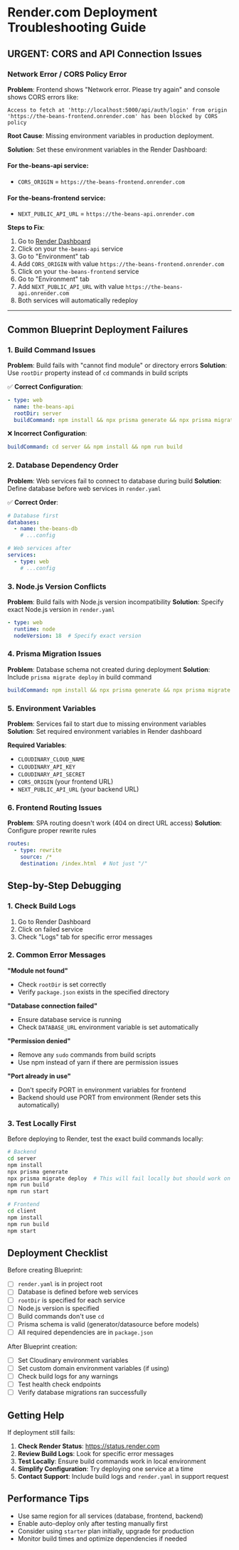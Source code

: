 # Render.com Deployment Troubleshooting Guide

## URGENT: CORS and API Connection Issues

### Network Error / CORS Policy Error
**Problem**: Frontend shows "Network error. Please try again" and console shows CORS errors like:
```
Access to fetch at 'http://localhost:5000/api/auth/login' from origin 'https://the-beans-frontend.onrender.com' has been blocked by CORS policy
```

**Root Cause**: Missing environment variables in production deployment.

**Solution**: Set these environment variables in the Render Dashboard:

#### For the-beans-api service:
- `CORS_ORIGIN` = `https://the-beans-frontend.onrender.com`

#### For the-beans-frontend service:
- `NEXT_PUBLIC_API_URL` = `https://the-beans-api.onrender.com`

**Steps to Fix**:
1. Go to [Render Dashboard](https://dashboard.render.com)
2. Click on your `the-beans-api` service
3. Go to "Environment" tab
4. Add `CORS_ORIGIN` with value `https://the-beans-frontend.onrender.com`
5. Click on your `the-beans-frontend` service  
6. Go to "Environment" tab
7. Add `NEXT_PUBLIC_API_URL` with value `https://the-beans-api.onrender.com`
8. Both services will automatically redeploy

---

## Common Blueprint Deployment Failures

### 1. Build Command Issues
**Problem**: Build fails with "cannot find module" or directory errors
**Solution**: Use `rootDir` property instead of `cd` commands in build scripts

✅ **Correct Configuration**:
```yaml
- type: web
  name: the-beans-api
  rootDir: server
  buildCommand: npm install && npx prisma generate && npx prisma migrate deploy && npm run build
```

❌ **Incorrect Configuration**:
```yaml
buildCommand: cd server && npm install && npm run build
```

### 2. Database Dependency Order
**Problem**: Web services fail to connect to database during build
**Solution**: Define database before web services in `render.yaml`

✅ **Correct Order**:
```yaml
# Database first
databases:
  - name: the-beans-db
    # ...config

# Web services after
services:
  - type: web
    # ...config
```

### 3. Node.js Version Conflicts
**Problem**: Build fails with Node.js version incompatibility
**Solution**: Specify exact Node.js version in `render.yaml`

```yaml
- type: web
  runtime: node
  nodeVersion: 18  # Specify exact version
```

### 4. Prisma Migration Issues
**Problem**: Database schema not created during deployment
**Solution**: Include `prisma migrate deploy` in build command

```yaml
buildCommand: npm install && npx prisma generate && npx prisma migrate deploy && npm run build
```

### 5. Environment Variables
**Problem**: Services fail to start due to missing environment variables
**Solution**: Set required environment variables in Render dashboard

**Required Variables**:
- `CLOUDINARY_CLOUD_NAME`
- `CLOUDINARY_API_KEY`
- `CLOUDINARY_API_SECRET`
- `CORS_ORIGIN` (your frontend URL)
- `NEXT_PUBLIC_API_URL` (your backend URL)

### 6. Frontend Routing Issues
**Problem**: SPA routing doesn't work (404 on direct URL access)
**Solution**: Configure proper rewrite rules

```yaml
routes:
  - type: rewrite
    source: /*
    destination: /index.html  # Not just "/"
```

## Step-by-Step Debugging

### 1. Check Build Logs
1. Go to Render Dashboard
2. Click on failed service
3. Check "Logs" tab for specific error messages

### 2. Common Error Messages

**"Module not found"**
- Check `rootDir` is set correctly
- Verify `package.json` exists in the specified directory

**"Database connection failed"**
- Ensure database service is running
- Check `DATABASE_URL` environment variable is set automatically

**"Permission denied"**
- Remove any `sudo` commands from build scripts
- Use npm instead of yarn if there are permission issues

**"Port already in use"**
- Don't specify PORT in environment variables for frontend
- Backend should use PORT from environment (Render sets this automatically)

### 3. Test Locally First
Before deploying to Render, test the exact build commands locally:

```bash
# Backend
cd server
npm install
npx prisma generate
npx prisma migrate deploy  # This will fail locally but should work on Render
npm run build
npm run start

# Frontend  
cd client
npm install
npm run build
npm start
```

## Deployment Checklist

Before creating Blueprint:

- [ ] `render.yaml` is in project root
- [ ] Database is defined before web services
- [ ] `rootDir` is specified for each service
- [ ] Node.js version is specified
- [ ] Build commands don't use `cd`
- [ ] Prisma schema is valid (generator/datasource before models)
- [ ] All required dependencies are in `package.json`

After Blueprint creation:

- [ ] Set Cloudinary environment variables
- [ ] Set custom domain environment variables (if using)
- [ ] Check build logs for any warnings
- [ ] Test health check endpoints
- [ ] Verify database migrations ran successfully

## Getting Help

If deployment still fails:

1. **Check Render Status**: https://status.render.com
2. **Review Build Logs**: Look for specific error messages
3. **Test Locally**: Ensure build commands work in local environment
4. **Simplify Configuration**: Try deploying one service at a time
5. **Contact Support**: Include build logs and `render.yaml` in support request

## Performance Tips

- Use same region for all services (database, frontend, backend)
- Enable auto-deploy only after testing manually first
- Consider using `starter` plan initially, upgrade for production
- Monitor build times and optimize dependencies if needed